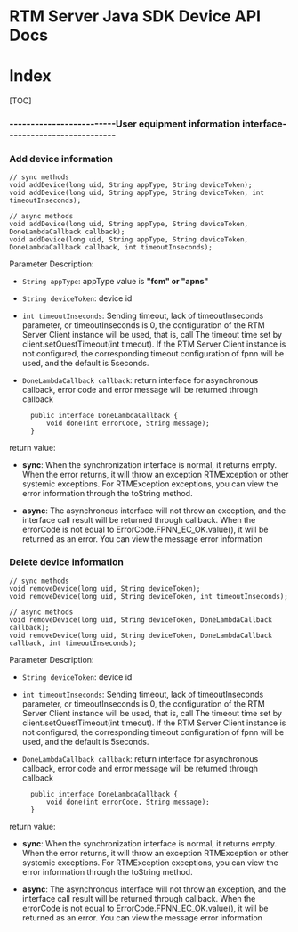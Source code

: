 # RTM Server Java SDK Device API Docs

# Index

[TOC]

### -------------------------User equipment information interface--------------------------

### Add device information

    // sync methods
    void addDevice(long uid, String appType, String deviceToken);
    void addDevice(long uid, String appType, String deviceToken, int timeoutInseconds);
    
    // async methods
    void addDevice(long uid, String appType, String deviceToken, DoneLambdaCallback callback);
    void addDevice(long uid, String appType, String deviceToken, DoneLambdaCallback callback, int timeoutInseconds);
    
Parameter Description:   
* `String appType`: appType value is **"fcm" or "apns"**

* `String deviceToken`: device id

* `int timeoutInseconds`: Sending timeout, lack of timeoutInseconds parameter, or timeoutInseconds is 0, the configuration of the RTM Server Client instance will be used, that is, call The timeout time set by client.setQuestTimeout(int timeout). If the RTM Server Client instance is not configured, the corresponding timeout configuration of fpnn will be used, and the default is 5seconds.

* `DoneLambdaCallback callback`: return interface for asynchronous callback, error code and error message will be returned through callback
        
        public interface DoneLambdaCallback {
            void done(int errorCode, String message);
        }

return value:       

* **sync**: When the synchronization interface is normal, it returns empty. When the error returns, it will throw an exception RTMException or other systemic exceptions. For RTMException exceptions, you can view the error information through the toString method.

* **async**: The asynchronous interface will not throw an exception, and the interface call result will be returned through callback. When the errorCode is not equal to ErrorCode.FPNN_EC_OK.value(), it will be returned as an error. You can view the message error information

### Delete device information

    // sync methods
    void removeDevice(long uid, String deviceToken);
    void removeDevice(long uid, String deviceToken, int timeoutInseconds);
    
    // async methods
    void removeDevice(long uid, String deviceToken, DoneLambdaCallback callback);
    void removeDevice(long uid, String deviceToken, DoneLambdaCallback callback, int timeoutInseconds);

Parameter Description:   

* `String deviceToken`: device id

* `int timeoutInseconds`: Sending timeout, lack of timeoutInseconds parameter, or timeoutInseconds is 0, the configuration of the RTM Server Client instance will be used, that is, call The timeout time set by client.setQuestTimeout(int timeout). If the RTM Server Client instance is not configured, the corresponding timeout configuration of fpnn will be used, and the default is 5seconds.

* `DoneLambdaCallback callback`: return interface for asynchronous callback, error code and error message will be returned through callback
        
        public interface DoneLambdaCallback {
            void done(int errorCode, String message);
        }

return value:     
  
* **sync**: When the synchronization interface is normal, it returns empty. When the error returns, it will throw an exception RTMException or other systemic exceptions. For RTMException exceptions, you can view the error information through the toString method.

* **async**: The asynchronous interface will not throw an exception, and the interface call result will be returned through callback. When the errorCode is not equal to ErrorCode.FPNN_EC_OK.value(), it will be returned as an error. You can view the message error information
    
        
